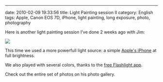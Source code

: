 ---
date: 2010-02-09 19:33:56
title: Light Painting session II
category: English
tags: Apple, Canon EOS 7D, iPhone, light painting, long exposure, photo, photography

Here is another light painting session I've done 2 weeks ago with Jim:

![](/uploads/2010/maomium-light-painting-session-two-preview.jpg)

This time we used a more powerfull light source: a simple [Apple's iPhone](http://amzn.com/B001AXA056/?tag=kevideld-20) at full brightness.

 We also played with several colors, thanks to the [free Flashlight app](http://itunes.apple.com/app/flashlight/id285281827).

Check out the entire set of photos on his photo gallery.
